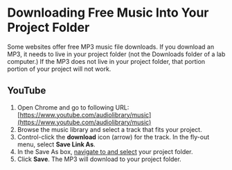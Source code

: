 # Downloading Free Music Into Your Project Folder

Some websites offer free MP3 music file downloads. If you download an MP3, it needs to live in your project folder \(not the Downloads folder of a lab computer.\) If the MP3 does not live in your project folder, that portion portion of your project will not work.

## YouTube

1. Open Chrome and go to following URL: [https://www.youtube.com/audiolibrary/music](https://www.youtube.com/audiolibrary/music)
2. Browse the music library and select a track that fits your project.
3. Control-click the **download** icon \(arrow\) for the track. In the fly-out menu, select **Save Link As**.
4. In the Save As box, [navigate to and select](https://jjloomis.gitbooks.io/file-and-folder-management/content/navigating-folder-tree.html) your project folder.  
5. Click **Save**. The MP3 will download to your project folder. 

